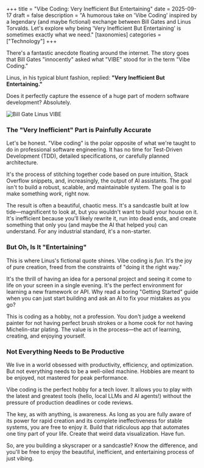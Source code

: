 +++
title = "Vibe Coding: Very Inefficient But Entertaining"
date = 2025-09-17
draft = false
description = "A humorous take on 'Vibe Coding' inspired by a legendary (and maybe fictional) exchange between Bill Gates and Linus Torvalds. Let's explore why being 'Very Inefficient But Entertaining' is sometimes exactly what we need."
[taxonomies]
categories = ["Technology"]
+++

There's a fantastic anecdote floating around the internet. The story goes that Bill Gates "innocently" asked what "VIBE" stood for in the term "Vibe Coding."

Linus, in his typical blunt fashion, replied: **"Very Inefficient But Entertaining."**

Does it perfectly capture the essence of a huge part of modern software development? Absolutely.

![Bill Gate Linus VIBE](/images/billgate_linus_vibe.jpeg)

### The "Very Inefficient" Part is Painfully Accurate

Let's be honest. "Vibe coding" is the polar opposite of what we're taught to do in professional software engineering. It has no time for Test-Driven Development (TDD), detailed specifications, or carefully planned architecture.

It's the process of stitching together code based on pure intuition, Stack Overflow snippets, and, increasingly, the output of AI assistants. The goal isn't to build a robust, scalable, and maintainable system. The goal is to make something *work*, right now.

The result is often a beautiful, chaotic mess. It's a sandcastle built at low tide—magnificent to look at, but you wouldn't want to build your house on it. It's inefficient because you'll likely rewrite it, run into dead ends, and create something that only you (and maybe the AI that helped you) can understand. For any industrial standard, it's a non-starter.

### But Oh, Is It "Entertaining"

This is where Linus's fictional quote shines. Vibe coding is *fun*. It's the joy of pure creation, freed from the constraints of "doing it the right way."

It's the thrill of having an idea for a personal project and seeing it come to life on your screen in a single evening. It's the perfect environment for learning a new framework or API. Why read a boring "Getting Started" guide when you can just start building and ask an AI to fix your mistakes as you go?

This is coding as a hobby, not a profession. You don't judge a weekend painter for not having perfect brush strokes or a home cook for not having Michelin-star plating. The value is in the process—the act of learning, creating, and enjoying yourself.

### Not Everything Needs to Be Productive

We live in a world obsessed with productivity, efficiency, and optimization. But not everything needs to be a well-oiled machine. Hobbies are meant to be enjoyed, not mastered for peak performance.

Vibe coding is the perfect hobby for a tech lover. It allows you to play with the latest and greatest tools (hello, local LLMs and AI agents!) without the pressure of production deadlines or code reviews.

The key, as with anything, is awareness. As long as you are fully aware of its power for rapid creation and its complete ineffectiveness for stable systems, you are free to enjoy it. Build that ridiculous app that automates one tiny part of your life. Create that weird data visualization. Have fun.

So, are you building a skyscraper or a sandcastle? Know the difference, and you'll be free to enjoy the beautiful, inefficient, and entertaining process of just vibing.
